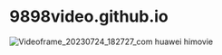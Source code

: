 # 9898video.github.io
![Videoframe_20230724_182727_com huawei himovie](https://github.com/9898video/9898video.github.io/assets/131338596/7e377a58-be21-4779-b124-e87dde070a57)
